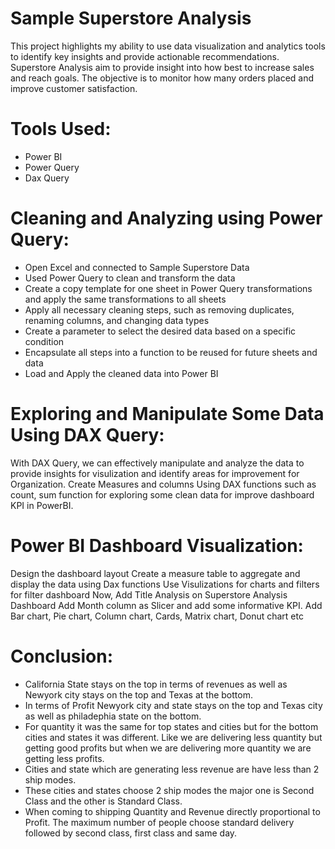 # Sample Superstore Analysis

This project highlights my ability to use data visualization and analytics tools to identify key insights and provide actionable recommendations.
Superstore Analysis aim to provide insight into how best to increase sales and reach goals. The objective is to monitor how many orders placed and improve customer satisfaction. 

# Tools Used:
- Power BI
- Power Query
- Dax Query

# Cleaning and Analyzing using Power Query:
- Open Excel and connected to Sample Superstore Data
- Used Power Query to clean and transform the data
- Create a copy template for one sheet in Power Query transformations and apply the same transformations to all sheets
- Apply all necessary cleaning steps, such as removing duplicates, renaming columns, and changing data types
- Create a parameter to select the desired data based on a specific condition
- Encapsulate all steps into a function to be reused for future sheets and data
- Load and Apply the cleaned data into Power BI

# Exploring and Manipulate Some Data Using DAX Query:
With DAX Query, we can effectively manipulate and analyze the data to provide insights for visulization and identify areas for improvement for Organization.
Create Measures and columns Using DAX functions such as count, sum function for exploring some clean data for improve dashboard KPI in PowerBI.

# Power BI Dashboard Visualization:
Design the dashboard layout
Create a measure table to aggregate and display the data using Dax functions
Use Visulizations for charts and filters for filter dashboard
Now, Add Title Analysis on Superstore Analysis Dashboard
Add Month column as Slicer and add some informative KPI.
Add Bar chart, Pie chart, Column chart, Cards, Matrix chart, Donut chart etc

# Conclusion:
- California State stays on the top in terms of revenues as well as Newyork city stays on the top and Texas at the bottom.
- In terms of Profit Newyork city and state stays on the top and Texas city as well as philadephia state on the bottom.
- For quantity it was the same for top states and cities but for the bottom cities and states it was different. Like we are delivering less quantity but getting good profits but when we are delivering more quantity we are getting less profits.
- Cities and state which are generating less revenue are have less than 2 ship modes.
- These cities and states choose 2 ship modes the major one is Second Class and the other is Standard Class.
- When coming to shipping Quantity and Revenue directly proportional to Profit. The maximum number of people choose standard delivery followed by second class, first class and same day.
